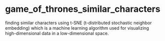 # game_of_thrones_similar_characters
finding similar characters using t-SNE (t-distributed stochastic neighbor embedding) which is a machine learning algorithm used for visualizing high-dimensional data in a low-dimensional space.
